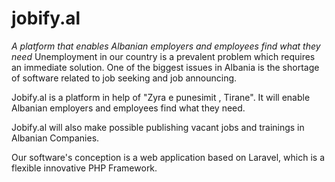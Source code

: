 # jobify.al </br>
<i>A platform that enables Albanian employers and employees find what they need </i>
Unemployment in our country is a prevalent problem  which requires an immediate solution.
One of the biggest issues in Albania is the shortage of software related to job seeking and  job announcing.

Jobify.al is a platform in help of "Zyra e punesimit , Tirane". It will enable Albanian
employers and employees find what they need.

Jobify.al will also  make possible publishing vacant jobs and trainings in Albanian Companies.

Our software's conception is a web application based on Laravel, which is a flexible innovative PHP Framework.
